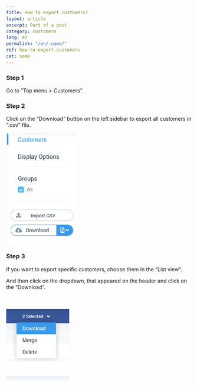 ```yaml
---
title: How to export customers?
layout: article
excerpt: Part of a post
category: customers
lang: en
permalink: "/en/:name/"
ref: how-to-export-customers
cat: some
---
```


### **Step 1**

Go to ”Top menu > Customers”.

### **Step 2**

Click on the “Download” button on the left sidebar to export all customers in “.csv” file.

![How_to_export_customer1](/assets/images/how_to_export_customer1.png)

### **Step 3**

If you want to export specific customers, choose them in the “List view”. 

And then click on the dropdown, that appeared on the header and click on the “Download”.

![How_to_export_customer2](/assets/images/how_to_export_customer2.png)
